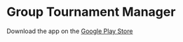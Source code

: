 # Group Tournament Manager

Download the app on the [Google Play Store](https://play.google.com/store/apps/details?id=com.ethangk.volleyballapp "App Page")
